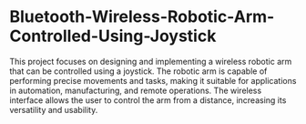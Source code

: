 # Bluetooth-Wireless-Robotic-Arm-Controlled-Using-Joystick
This project focuses on designing and implementing a wireless robotic arm that can be controlled using a joystick. The robotic arm is capable of performing precise movements and tasks, making it suitable for applications in automation, manufacturing, and remote operations. The wireless interface allows the user to control the arm from a distance, increasing its versatility and usability.
